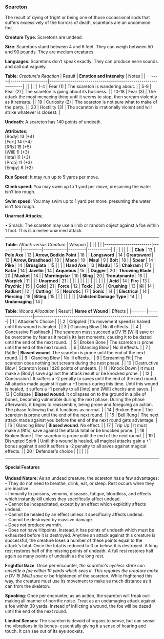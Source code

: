 ### Scareton
The result of dying of fright or being one of those occassional sods that suffers excessively of the horrors of death, scaretons are an uncommon foe.

**Creature Type**: Scaretons are undead.

**Size**: Scaretons stand between 4 and 6 feet. They can weigh between 50 and 90 pounds. They are medium creatures.

**Languages**: Scaretons don't speak exactly. They can produce eerie sounds and call out vaguely.

**Table**: *Creature's Reaction*
| Result | **Emotion and Intensity** | Notes        |
|--------|-------------------|----------------------------------------------------------------|
|        |                                                |                                   |
|   1-4  | Fear (1) | The scareton is wandering about. |
|   5-9  | Fear (2)  | The scareton is going about its business. |
|  10-18 | Fear (3)  | The attack the most menacing thing until it seems to stop, then scream violently as it retreats. |
|   19   | Curiosity (2)  | The scareton is not sure what to make of the party. |
|   20   | Hostility (3)  | The scareton is irrationally violent and will strike whatever is closest. |

**Undeath**: A scareton has 140 points of undeath.

**Attributes**:  
[Body] 13 (+4)  
[Fort] 14 (+4)  
[Rflx] 15 (+5)  
[Will] 9 (+3)  
[Inte] 11 (+3)  
[Prcp] 11 (+3)  
[Empy] 6 (+2)  

**Run Speed**: It may run up to 5 yards per move.

**Climb speed**: You may swim up to 1 yard per move, presuming the water isn’t too rough.

**Swim speed**: You may swim up to 1 yard per move, presuming the water isn’t too rough.

**Unarmed Attacks**;

 • Smack: The scareton may use a limb or random object against a foe within 1 foot. This is a melee unarmed attack.

---------------------

**Table**: *Attack versus Creature*
| Weapon                 |          |            |         |            |         |
|------------------------|-----------|----------|------------|---------|------------|
|                        |          |            |         |            |         |
| **Club**                | 13   | **Pole Axe** | 13     | **Arrow, Bodkin Point**    | 18    |
| **Longsword**              | 14     | **Greatsword** | 13     | **Arrow, Broadhead**       | 18    |
| **Mace**                   | 10    | **Maul** | 9     | **Bolt** | 18    |
| **Spear**                  | 14     | **Pike** | 14     | **Brusgiata** | 15     |  |     |
| **Hand Axe**               | 13     | **Madu** | 15     | **Chakram** | 17    |
| **Katar**                  | 14     | **Javelin** | 14    | **Arquebus** | 15    |
| **Dagger**                 | 20     | **Throwing Blade** | 20   | **Musket** | 14    |
| **Morningstar**            | 10     | **Sling** | 20    | **Tronutonante** | 16    |
| **Warpick**                | 11     |   |    | **Unarmed** | 21    |
|                        |           |          |            |         |            |
|                        |           |          |            |         |            |
| **Acid**                   | 14     | **Fire** | 13     | **Psychic** | 15     |
| **Cold**                   | 21     | **Force** | 12     | **Toxic**  | 26     |
| **Crushing**               | 13     | **Ki** | 14     | **Radiant** | 12     |
| **Cutting**                | 15     | **Necrotic** | 17     | **Sonic** | 14    |
| **Electrical**             | 14     | **Piercing** | 18     | **Biting** | 15    |
|                        |           |          |            |         |            |
| **Unlisted Damage Type** | 14 |    |     | **Undamaging** | 14 |



**Table**: *Wound Allocation*
| Result | **Name of Wound** | Effects                                                        |
|--------|-------------------|----------------------------------------------------------------|
|   1    | Attacker's Choice |                                                                |
|   2    | Crippled          | Its movement speed is halved until this wound is healed.      |
|   3    | Glancing Blow     | No ill effects. |
|   4    | Concussive Flashback  | The scareton must succeed a DV 15 [Will] save or be overcome by fear as it recalls its last moments, causing it to be dazed until the end of the next round. |
|   5    | Broken Bone       | The scareton is prone until the end of the next round. |
|   6    | Glancing Blow     | No ill effects. |
|   7    | Rattle          | **Biased wound**. The scareton is prone until the end of the next round. |
|   8    | Glancing Blow     | No ill effects.                                     |
|   9    | Screaming Fit     | The scareton does nothing but scream during the next phase. |
|   10   | Destructive Blow  | Scareton loses 1d20 points of undeath. |
|   11   | Knock Down        | It must make a [Body] save against the attack result or be knocked prone. |
|   12   | Concussion        | It suffers a -2 penalty to saves until the end of the next round. All attacks made against it gain a +1 bonus during this time. Until this wound is healed, it suffers a -1 penalty to all [Inte] and [Will] checks and saves. |
|   13   | Collapse         | **Biased wound**. It collapses on to the ground in a pile of bones, becoming vulnerable during the next phase. During the phase afterwards, it begins to reassemble, being prone and foregoing an action. The phase following that it functions as normal. |
|   14   | Broken Bone       | The scareton is prone until the end of the next round. |
|   15   | Bell Rung         | The next attack made against you before the end of the next round gets advantage.  |
|   16   | Glancing Blow     | **Biased wound**. No effect. |
|   17   | Trip Up           | It must make a [Rflx] save against the attack total or be knocked prone.                                  |
|   18   | Broken Bone       | The scareton is prone until the end of the next round. |
|   19   | Disrupted Spirit  | Until this wound is healed, all magical attacks gain a +1 bonus against it and it suffers a -2 penalty to all saves against magical effects. |
|   20   | Defender's choice |                                   |
|        |                                                |                                   |

---------------------

#### Special Features

**Undead Nature**: As an undead creature, the scareton has a few advantages:  
**-** They do not need to breathe, drink, eat, or sleep. Rest occurs when they are inactive.  
**-** Immunity to poisons, venoms, diseases, fatigue, bloodloss, and effects which instantly kill unless they specifically affect undead.  
**-** Cannot be incapacitated, except by an effect which explicitly affects undead.  
**-** Cannot be healed by an effect unless it specifically affects undead.  
**-** Cannot be destroyed by massive damage.  
**-** Does not produce warmth.  
**-** Does not have Hitpoints. Instead, it has points of undeath which must be exhausted before it is destroyed. Anytime an attack against this creature is successful, the creature loses a number of these points equal to the attack's total. Once the total is reduced to 0 or below, it is destroyed. A long rest restores half of the missing points of undeath. A full rest restores half again as many points of undeath as the long rest.

**Frightful Gaze**: Once per encounter, _the scareton's eyeless stare can unsettle a foe within 10 yards which sees it. This requires the creature make a DV 15 [Will] save_ or be frightened of the scareton. While frightened this way, the creature must use its movement to make as much distance as it can from the skeleton.

**Spooking**: Once per encounter, as an action, the scareton will freak out- making all manner of horrific noise. Treat as an undamaging attack against a foe within 30 yards. Instead of inflicting a wound, the foe will be dazed until the end of the next round.

**Limited Senses**: The scareton is devoid of organs to sense, but can sense the vibrations in its bones- essentially giving it a sense of hearing and touch. It can see out of its eye sockets.
